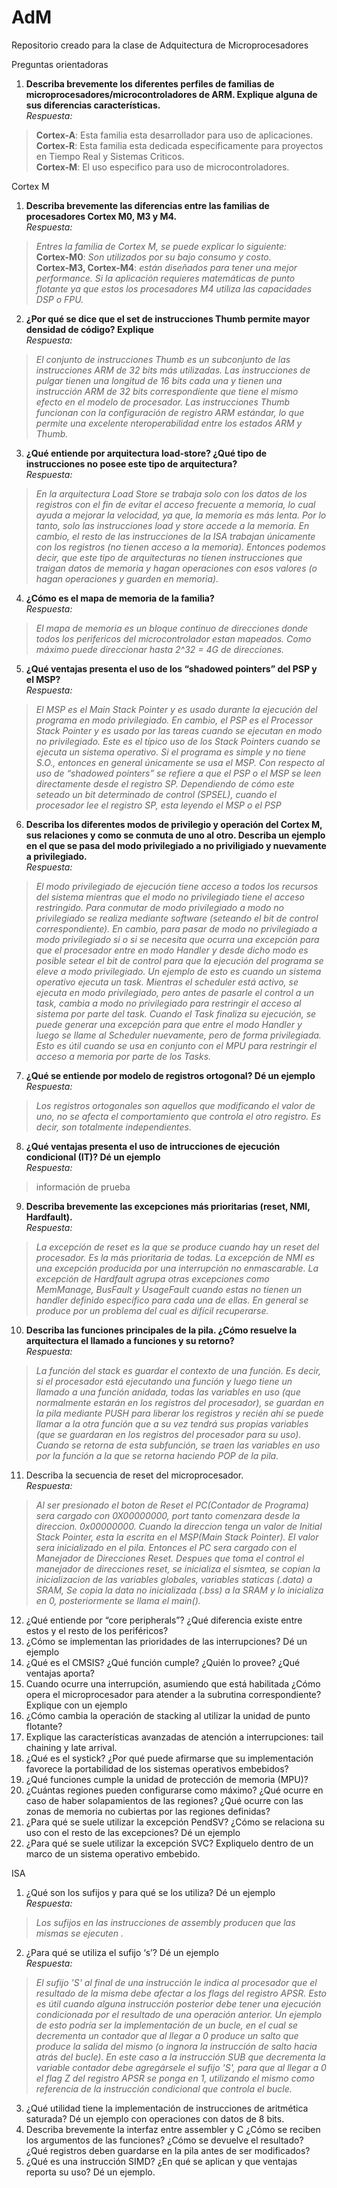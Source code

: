 # AdM
Repositorio creado para la clase de Adquitectura de Microprocesadores


Preguntas orientadoras
1. <b>Describa brevemente los diferentes perfiles de familias de
microprocesadores/microcontroladores de ARM. Explique alguna de sus diferencias características.</b>
<br/><em>Respuesta:</em>

> <b>Cortex-A</b>: Esta familia esta desarrollador para uso de aplicaciones.
> <br/>
> <b>Cortex-R</b>: Esta familia esta dedicada especificamente para proyectos en Tiempo Real y Sistemas Criticos.
> <br/>
> <b>Cortex-M</b>: El uso especifico para uso de microcontroladores.

Cortex M
1. <b>Describa brevemente las diferencias entre las familias de procesadores Cortex M0, M3 y M4. </b>
<br/><em>Respuesta:</em>

> <em>Entres la familia de Cortex M, se puede explicar lo siguiente: </em>
> <br/>
> <b>Cortex-M0</b>: <em>Son utilizados por su bajo consumo y costo.</em>
> <br/>
> <b>Cortex-M3, Cortex-M4</b>: <em>están diseñados para tener una mejor performance.  Si la aplicación requieres matemáticas de punto flotante ya que estos los procesadores M4 utiliza las capacidades DSP o FPU.</em>

2. <b>¿Por qué se dice que el set de instrucciones Thumb permite mayor densidad de código? Explique</b>
<br/><em>Respuesta:</em>

> <em>El conjunto de instrucciones Thumb es un subconjunto de las instrucciones ARM de 32 bits más utilizadas. Las instrucciones de pulgar tienen una longitud de 16 bits cada una y tienen una instrucción ARM de 32 bits correspondiente que tiene el mismo efecto en el modelo de procesador. Las instrucciones Thumb funcionan con la configuración de registro ARM estándar, lo que permite una excelente nteroperabilidad entre los estados ARM y Thumb.</em>

3. <b>¿Qué entiende por arquitectura load-store? ¿Qué tipo de instrucciones no posee este tipo de arquitectura?</b>
<br/><em>Respuesta: </em>

> <em>En la arquitectura Load Store se trabaja solo con los datos de los registros con el fin de evitar el acceso frecuente a memoria, lo cual ayuda a mejorar la velocidad, ya que, la memoria es más lenta. Por lo tanto, solo las instrucciones load y store accede a la memoria.  En cambio, el resto de las instrucciones de la ISA trabajan únicamente con los registros (no tienen acceso a la memoria).  Entonces podemos decir, que este tipo de arquitecturas no tienen instrucciones que traigan datos de memoria y hagan operaciones con esos valores (o hagan operaciones y guarden en memoria).</em>

4. <b>¿Cómo es el mapa de memoria de la familia?</b>
<br/><em>Respuesta: </em>

><em>El mapa de memoria es un bloque continuo de direcciones donde todos los perifericos del microcontrolador estan mapeados. Como máximo puede direccionar hasta 2^32 = 4G de direcciones.</em>

5. <b>¿Qué ventajas presenta el uso de los “shadowed pointers” del PSP y el MSP?</b>
<br/><em>Respuesta: </em><br/>

><em>El MSP es el Main Stack Pointer y es usado durante la ejecución del programa en modo privilegiado. En cambio, el PSP es el Processor Stack Pointer y es usado por las tareas cuando se ejecutan en modo no privilegiado. Este es el típico uso de los Stack Pointers cuando se ejecuta un sistema operativo. Si el programa es simple y no tiene S.O., entonces en general únicamente se usa el MSP. Con respecto al uso  de “shadowed pointers” se refiere a que el PSP o el MSP se leen directamente desde el registro SP. Dependiendo de cómo este seteado un bit determinado de control (SPSEL), cuando el procesador lee el registro SP, esta leyendo el MSP o el PSP</em>

6. <b>Describa los diferentes modos de privilegio y operación del Cortex M, sus relaciones y como se conmuta de uno al otro. Describa un ejemplo en el que se pasa del modo privilegiado a no priviligiado y nuevamente a privilegiado.</b>
<br/><em>Respuesta: </em><br/>

><em>El modo privilegiado de ejecución tiene acceso a todos los recursos del sistema mientras que el modo no privilegiado tiene el acceso restringido. Para conmutar de modo privilegiado a modo no privilegiado se realiza mediante software (seteando el bit de control correspondiente). En cambio, para pasar de modo no privilegiado a modo privilegiado si o si se necesita que ocurra una excepción para que el procesador entre en modo Handler y desde dicho modo es posible setear el bit de control para que la ejecución del programa se eleve a modo privilegiado. Un ejemplo de esto es cuando un sistema operativo ejecuta un task. Mientras el scheduler está activo, se ejecuta en modo privilegiado, pero antes de pasarle el control a un task, cambia a modo no privilegiado para restringir el acceso al sistema por parte del task. Cuando el Task finaliza su ejecución, se puede generar una excepción para que entre el modo Handler y luego se llame al Scheduler nuevamente, pero de forma privilegiada. Esto es útil cuando se usa en conjunto con el MPU para restringir el acceso a memoria por parte de los Tasks.</em>

7. <b>¿Qué se entiende por modelo de registros ortogonal? Dé un ejemplo</b>
<br/><em>Respuesta:</em><br/>

><em>Los registros ortogonales son aquellos que modificando el valor de uno, no se afecta el comportamiento que controla el otro registro. Es decir, son totalmente independientes.</em>

8. <b>¿Qué ventajas presenta el uso de intrucciones de ejecución condicional (IT)? Dé un ejemplo</b>
<br/><em>Respuesta:</em><br/>

>información de prueba

9. <b>Describa brevemente las excepciones más prioritarias (reset, NMI, Hardfault).</b>
<br/><em>Respuesta:</em><br/>

><em>La excepción de reset es la que se produce cuando hay un reset del procesador. Es la más prioritaria de todas. La excepción de NMI es una excepción producida por una interrupción no enmascarable. La excepción de Hardfault agrupa otras excepciones como MemManage, BusFault y UsageFault cuando estas no tienen un handler definido específico para cada una de ellas. En general se produce por un problema del cual es difícil recuperarse.</em>


10. <b>Describa las funciones principales de la pila. ¿Cómo resuelve la arquitectura el llamado a funciones y su retorno?</b>
<br><em>Respuesta:</em><br/>
> <em>La función del stack es guardar el contexto de una función. Es decir, si el procesador está ejecutando una función y luego tiene un llamado a una función anidada, todas las variables en uso (que normalmente estarán en los registros del procesador), se guardan en la pila mediante PUSH para liberar los registros y recién ahí se puede llamar a la otra función que a su vez tendrá sus propias variables (que se guardaran en los registros del procesador para su uso). Cuando se retorna de esta subfunción, se traen las variables en uso por la función a la que se retorna haciendo POP de la pila.</em>


11. Describa la secuencia de reset del microprocesador.
<br><em>Respuesta:</em><br/>

> <em>Al ser presionado el boton de Reset el PC(Contador de Programa) sera cargado con 0X00000000, port tanto comenzara desde la direccion. 0x00000000. Cuando la direccion tenga un valor de Initial Stack Pointer,  esta la escrita en el MSP(Main Stack Pointer).  El valor sera inicializado en el pila.  Entonces el PC sera cargado con el Manejador de Direcciones Reset.  Despues que toma el control el manejador de direcciones reset, se inicializa el sismtea, se copian la inicializacion de las variables globales, variables staticas (.data) a SRAM, Se copia la data no inicializada (.bss) a la SRAM y lo inicializa en 0, posteriormente se llama el main(). </em>

12. ¿Qué entiende por “core peripherals”? ¿Qué diferencia existe entre estos y el resto de
los periféricos?
13. ¿Cómo se implementan las prioridades de las interrupciones? Dé un ejemplo
14. ¿Qué es el CMSIS? ¿Qué función cumple? ¿Quién lo provee? ¿Qué ventajas aporta?
15. Cuando ocurre una interrupción, asumiendo que está habilitada ¿Cómo opera el
microprocesador para atender a la subrutina correspondiente? Explique con un ejemplo
17. ¿Cómo cambia la operación de stacking al utilizar la unidad de punto flotante?
18. Explique las características avanzadas de atención a interrupciones: tail chaining y late
arrival.
19. ¿Qué es el systick? ¿Por qué puede afirmarse que su implementación favorece la
portabilidad de los sistemas operativos embebidos?
20. ¿Qué funciones cumple la unidad de protección de memoria (MPU)?
21. ¿Cuántas regiones pueden configurarse como máximo? ¿Qué ocurre en caso de haber
solapamientos de las regiones? ¿Qué ocurre con las zonas de memoria no cubiertas por las
regiones definidas?
22. ¿Para qué se suele utilizar la excepción PendSV? ¿Cómo se relaciona su uso con el resto
de las excepciones? Dé un ejemplo
23. ¿Para qué se suele utilizar la excepción SVC? Expliquelo dentro de un marco de un
sistema operativo embebido.


ISA
1. ¿Qué son los sufijos y para qué se los utiliza? Dé un ejemplo
<br/><em>Respuesta:</em><br/>

><em>Los sufijos en las instrucciones de assembly producen que las mismas se ejecuten . </em>

2. ¿Para qué se utiliza el sufijo ‘s’? Dé un ejemplo
<br/><em>Respuesta:</em><br/>

><em>El sufijo 'S' al final de una instrucción le indica al procesador que el resultado de la misma debe afectar a los flags del registro APSR. Esto es útil cuando alguna instrucción posterior debe tener una ejecución condicionada por el resultado de una operación anterior.
Un ejemplo de esto podría ser la implementación de un bucle, en el cual se decrementa un contador que al llegar a 0 produce un salto que produce la salida del mismo (o ingnora la instrucción de salto hacia atrás del bucle). En este caso a la instrucción SUB que
decrementa la variable contador debe agregársele el sufijo 'S', para que al llegar a 0 el flag Z del registro APSR se ponga en 1, utilizando el mismo como referencia de la instrucción condicional que controla el bucle. </em>

3. ¿Qué utilidad tiene la implementación de instrucciones de aritmética saturada? Dé un
ejemplo con operaciones con datos de 8 bits.
4. Describa brevemente la interfaz entre assembler y C ¿Cómo se reciben los argumentos
de las funciones? ¿Cómo se devuelve el resultado? ¿Qué registros deben guardarse en la
pila antes de ser modificados?
5. ¿Qué es una instrucción SIMD? ¿En qué se aplican y que ventajas reporta su uso? Dé un
ejemplo.
